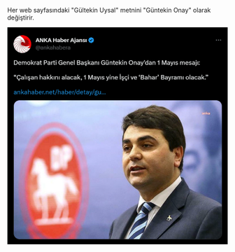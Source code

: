 Her web sayfasındaki "Gültekin Uysal" metnini "Güntekin Onay" olarak değiştirir.

![Güntekin Onay](/ss.png "Güntekin Onay")
